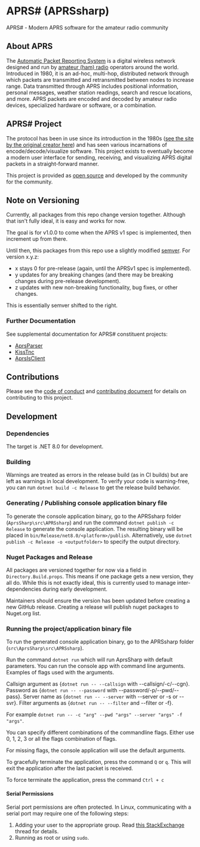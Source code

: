 # APRS# (APRSsharp)

APRS# - Modern APRS software for the amateur radio community

## About APRS

The [Automatic Packet Reporting System](https://en.wikipedia.org/wiki/Automatic_Packet_Reporting_System)
is a digital wireless network designed and run by [amateur (ham) radio](https://en.wikipedia.org/wiki/Amateur_radio)
operators around the world. Introduced in 1980, it is an ad-hoc, multi-hop,
distributed network through which packets are transmitted and retransmitted
between nodes to increase range. Data transmitted through APRS includes
positional information, personal messages, weather station readings, search and
rescue locations, and more. APRS packets are encoded and decoded by amateur
radio devices, specialized hardware or software, or a combination.

## APRS# Project

The protocol has been in use since its introduction in the 1980s
([see the site by the original creator here](http://aprs.org/)) and has seen
various incarnations of encode/decode/visualize software. This project exists
to eventually become a modern user interface for sending, receiving, and
visualizing APRS digital packets in a straight-forward manner.

This project is provided as [open source](LICENSE) and developed by the
community for the community.

## Note on Versioning

Currently, all packages from this repo change version together.
Although that isn't fully ideal, it is easy and works for now.

The goal is for v1.0.0 to come when the APRS v1 spec is implemented, then
increment up from there.

Until then, this packages from this repo use a slightly modified [semver](https://semver.org/).
For version x.y.z:

* x stays 0 for pre-release (again, until the APRSv1 spec is implemented).
* y updates for any breaking changes (and there may be breaking changes during
pre-release development).
* z updates with new non-breaking functionality, bug fixes, or other changes.

This is essentially semver shifted to the right.

### Further Documentation

See supplemental documentation for APRS# constituent projects:

* [AprsParser](src/AprsParser/AprsParser.md)
* [KissTnc](src/KissTnc/KissTnc.md)
* [AprsIsClient](src/AprsIsClient/AprsIsClient.md)

## Contributions

Please see the [code of conduct](CODE_OF_CONDUCT.md) and
[contributing document](CONTRIBUTING.MD) for details on contributing to
this project.

## Development

### Dependencies

The target is .NET 8.0 for development.

### Building

Warnings are treated as errors in the release build (as in CI builds) but are
left as warnings in local development. To verify your code is warning-free, you
can run `dotnet build -c Release` to get the release build behavior.

### Generating / Publishing console application binary file

To generate the console application binary, go to the APRSsharp folder
(`AprsSharp\src\APRSsharp`) and run the command `dotnet publish -c Release` to generate
the console application.
The resulting binary will be placed in
`bin/Release/net8.0/<platform>/publish`.
Alternatively, use `dotnet publish -c Release -o <outputfolder>` to specify the
output directory.

### Nuget Packages and Release

All packages are versioned together for now via a field in
`Directory.Build.props`. This means if one package gets a new version, they all
do. While this is not exactly ideal, this is currently used to manage
inter-dependencies during early development.

Maintainers should ensure the version has been updated before creating a new
GitHub release. Creating a release will publish nuget packages to Nuget.org
list.

### Running the project/application binary file

To run the generated console application binary, go to the APRSsharp folder
(`src\AprsSharp\src\APRSsharp`).

Run the command `dotnet run` which will run AprsSharp with default parameters.
You can run the console app with command line arguments.
Examples of flags used with the arguments.

Callsign argument as {`dotnet run -- --callsign` with --callsign/-c/--cgn}.
Password as {`dotnet run -- --password` with --password/-p/--pwd/--pass}.
Server name as {`dotnet run -- --server` with --server or -s or --svr}.
Filter arguments as {`dotnet run -- --filter` and --filter or -f}.

For example `dotnet run -- -c "arg" --pwd "args" --server "args" -f "args"`.

You can specify different combinations of the commandline flags.
Either use 0, 1, 2, 3 or all the flags combination of flags.

For missing flags, the console application will use the default arguments.

To gracefully terminate the application, press the command `Q` or `q`.
This will exit the application after the last packet is received.

To force terminate the application, press the command `Ctrl + c`

#### Serial Permissions

Serial port permissions are often protected.
In Linux, communicating with a serial port may require one of the following steps:

1. Adding your user to the appropriate group. Read
[this StackExchange](https://unix.stackexchange.com/questions/14354/read-write-to-a-serial-port-without-root)
thread for details.
2. Running as root or using `sudo`.
